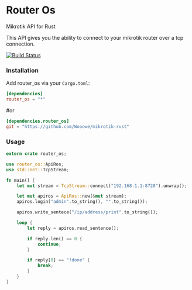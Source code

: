 Router Os
================
Mikrotik API for Rust

This API gives you the ability to connect to your mikrotik router over a tcp connection.

[![Build Status](https://travis-ci.org/Wooowe/mikrotik-rust.svg)](https://travis-ci.org/Wooowe/mikrotik-rust)

### Installation

Add router_os via your `Cargo.toml`:
```toml
[dependencies]
router_os = "*"
```

#or

```toml
[dependencies.router_os]
git = "https://github.com/Wooowe/mikrotik-rust"
```

### Usage
```rs
extern crate router_os;

use router_os::ApiRos;
use std::net::TcpStream;

fn main() {
    let mut stream = TcpStream::connect("192.168.1.1:8728").unwrap();

	let mut apiros = ApiRos::new(&mut stream);
	apiros.login("admin".to_string(), "".to_string());

    apiros.write_sentece("/ip/address/print".to_string());

    loop {
        let reply = apiros.read_sentence();

        if reply.len() == 0 {
            continue;
        }

        if reply[0] == "!done" {
            break;
        }
    }
}
```
